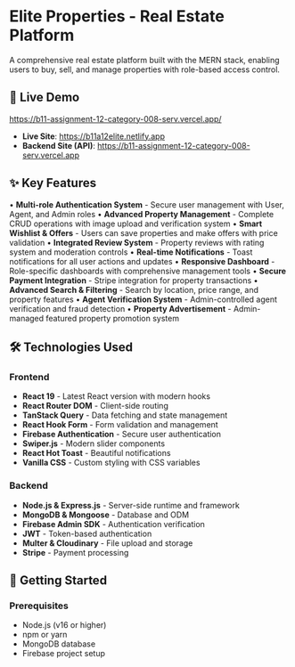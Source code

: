 # Elite Properties - Real Estate Platform

A comprehensive real estate platform built with the MERN stack, enabling users to buy, sell, and manage properties with role-based access control.

## 🚀 Live Demo

https://b11-assignment-12-category-008-serv.vercel.app/

- **Live Site**: https://b11a12elite.netlify.app
- **Backend Site (API)**: https://b11-assignment-12-category-008-serv.vercel.app



## ✨ Key Features

• **Multi-role Authentication System** - Secure user management with User, Agent, and Admin roles
• **Advanced Property Management** - Complete CRUD operations with image upload and verification system
• **Smart Wishlist & Offers** - Users can save properties and make offers with price validation
• **Integrated Review System** - Property reviews with rating system and moderation controls
• **Real-time Notifications** - Toast notifications for all user actions and updates
• **Responsive Dashboard** - Role-specific dashboards with comprehensive management tools
• **Secure Payment Integration** - Stripe integration for property transactions
• **Advanced Search & Filtering** - Search by location, price range, and property features
• **Agent Verification System** - Admin-controlled agent verification and fraud detection
• **Property Advertisement** - Admin-managed featured property promotion system

## 🛠️ Technologies Used

### Frontend
- **React 19** - Latest React version with modern hooks
- **React Router DOM** - Client-side routing
- **TanStack Query** - Data fetching and state management
- **React Hook Form** - Form validation and management
- **Firebase Authentication** - Secure user authentication
- **Swiper.js** - Modern slider components
- **React Hot Toast** - Beautiful notifications
- **Vanilla CSS** - Custom styling with CSS variables

### Backend
- **Node.js & Express.js** - Server-side runtime and framework
- **MongoDB & Mongoose** - Database and ODM
- **Firebase Admin SDK** - Authentication verification
- **JWT** - Token-based authentication
- **Multer & Cloudinary** - File upload and storage
- **Stripe** - Payment processing

## 🚀 Getting Started

### Prerequisites
- Node.js (v16 or higher)
- npm or yarn
- MongoDB database
- Firebase project setup